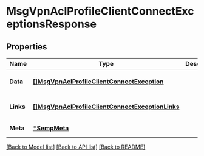 # MsgVpnAclProfileClientConnectExceptionsResponse

## Properties
Name | Type | Description | Notes
------------ | ------------- | ------------- | -------------
**Data** | [**[]MsgVpnAclProfileClientConnectException**](MsgVpnAclProfileClientConnectException.md) |  | [optional] [default to null]
**Links** | [**[]MsgVpnAclProfileClientConnectExceptionLinks**](MsgVpnAclProfileClientConnectExceptionLinks.md) |  | [optional] [default to null]
**Meta** | [***SempMeta**](SempMeta.md) |  | [default to null]

[[Back to Model list]](../README.md#documentation-for-models) [[Back to API list]](../README.md#documentation-for-api-endpoints) [[Back to README]](../README.md)

